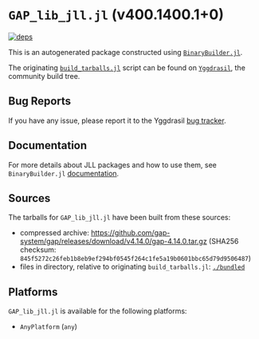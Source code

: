 # `GAP_lib_jll.jl` (v400.1400.1+0)

[![deps](https://juliahub.com/docs/GAP_lib_jll/deps.svg)](https://juliahub.com/ui/Packages/General/GAP_lib_jll/)

This is an autogenerated package constructed using [`BinaryBuilder.jl`](https://github.com/JuliaPackaging/BinaryBuilder.jl).

The originating [`build_tarballs.jl`](https://github.com/JuliaPackaging/Yggdrasil/blob/a355e8ef3f9471699e54f602a7a9d601bd1a7e6d/G/GAP_lib/build_tarballs.jl) script can be found on [`Yggdrasil`](https://github.com/JuliaPackaging/Yggdrasil/), the community build tree.

## Bug Reports

If you have any issue, please report it to the Yggdrasil [bug tracker](https://github.com/JuliaPackaging/Yggdrasil/issues).

## Documentation

For more details about JLL packages and how to use them, see `BinaryBuilder.jl` [documentation](https://docs.binarybuilder.org/stable/jll/).

## Sources

The tarballs for `GAP_lib_jll.jl` have been built from these sources:

* compressed archive: https://github.com/gap-system/gap/releases/download/v4.14.0/gap-4.14.0.tar.gz (SHA256 checksum: `845f5272c26feb1b8eb9ef294bf0545f264c1fe5a19b0601bbc65d79d9506487`)
* files in directory, relative to originating `build_tarballs.jl`: [`./bundled`](https://github.com/JuliaPackaging/Yggdrasil/tree/a355e8ef3f9471699e54f602a7a9d601bd1a7e6d/G/GAP_lib/bundled)

## Platforms

`GAP_lib_jll.jl` is available for the following platforms:

* `AnyPlatform` (`any`)
